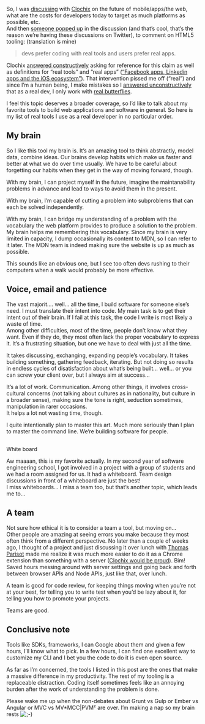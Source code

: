 
So, I was <a href="https://twitter.com/clochix/status/421615336350171136" rel="noreferrer">discussing</a> with <a href="https://twitter.com/clochix" rel="noreferrer">Clochix</a> on the future of mobile/apps/the web, what are the costs for developers today to target as much platforms as possible, etc.  
And then <a href="https://twitter.com/glaurent/status/421629936718585856" rel="noreferrer">someone popped up</a> in the discussion (and that&#8217;s cool, that&#8217;s the reason we&#8217;re having these discussions on Twitter), to comment on HTML5 tooling: (translation is mine)

> devs prefer coding with real tools and users prefer real apps.

Clochix <a href="https://twitter.com/clochix/status/421630725201227776" rel="noreferrer">answered constructively</a> asking for reference for this claim as well as definitions for &#8220;real tools&#8221; and &#8220;real apps&#8221; (<a href="https://twitter.com/glaurent/status/421631853066735616" rel="noreferrer">&#8220;Facebook apps, Linkedin apps and the iOS ecosystem&#8221;</a>). That intervention pissed me off (&#8220;real&#8221;) and since I&#8217;m a human being, I make mistakes so I <a href="https://twitter.com/DavidBruant/status/421634495528202240" rel="noreferrer">answered unconstructively</a> that as a real dev, I only work with <a href="http://xkcd.com/378/" rel="noreferrer">real butterflies</a>.

I feel this topic deserves a broader coverage, so I&#8217;d like to talk about my favorite tools to build web applications and software in general. So here is my list of real tools I use as a real developer in no particular order.

## My brain

So I like this tool my brain is. It&#8217;s an amazing tool to think abstractly, model data, combine ideas. Our brains develop habits which make us faster and better at what we do over time usually. We have to be careful about forgetting our habits when they get in the way of moving forward, though.

With my brain, I can project myself in the future, imagine the maintanability problems in advance and lead to ways to avoid them in the present.

With my brain, I&#8217;m capable of cutting a problem into subproblems that can each be solved independently.

With my brain, I can bridge my understanding of a problem with the vocabulary the web platform provides to produce a solution to the problem.  
My brain helps me remembering this vocabulary. Since my brain is very limited in capacity, I dump occasionally its content to MDN, so I can refer to it later. The MDN team is indeed making sure the website is up as much as possible.

This sounds like an obvious one, but I see too often devs rushing to their computers when a walk would probably be more effective.

## Voice, email and patience

The vast majorit&#8230;. well&#8230; all the time, I build software for someone else&#8217;s need. I must translate their intent into code. My main task is to get their intent out of their brain. If I fail at this task, the code I write is most likely a waste of time.  
Among other difficulties, most of the time, people don&#8217;t know what they want. Even if they do, they most often lack the proper vocabulary to express it. It&#8217;s a frustrating situation, but one we have to deal with just all the time.

It takes discussing, exchanging, expanding people&#8217;s vocabulary. It takes building something, gathering feedback, iterating. But not doing so results in endless cycles of disatisfaction about what&#8217;s being built&#8230; well&#8230; or you can screw your client over, but I always aim at success&#8230;

It&#8217;s a lot of work. Communication. Among other things, it involves cross-cultural concerns (not talking about cultures as in nationality, but culture in a broader sense), making sure the tone is right, seduction sometimes, manipulation in rarer occasions.  
It helps a lot not wasting time, though.

I quite intentionally plan to master this art. Much more seriously than I plan to master the command line. We&#8217;re building software for people.

## <a name="white-board" class="anchor" href="#white-board"><span class="octicon octicon-link"></span></a>  
<a name="white-board" href="#white-board" rel="noreferrer"></a>White board

Aw maaaan, this is my favorite actually. In my second year of software engineering school, I got involved in a project with a group of students and we had a room assigned for us. It had a whiteboard. Team design discussions in front of a whiteboard are just the best!  
I miss whiteboards&#8230; I miss a team too, but that&#8217;s another topic, which leads me to&#8230;

## A team

Not sure how ethical it is to consider a team a tool, but moving on&#8230;  
Other people are amazing at seeing errors you make because they most often think from a different perspective. No later than a couple of weeks ago, I thought of a project and just discussing it over lunch with <a href="https://twitter.com/oncletom" rel="noreferrer">Thomas Parisot</a> made me realize it was much more easier to do it as a Chrome extension than something with a server (<a href="http://esquisses.clochix.net/2014/12/15/gloubiboulga/" rel="noreferrer">Clochix would be proud</a>). Bim! Saved hours messing around with server settings and going back and forth between browser APIs and Node APIs, just like that, over lunch.

A team is good for code review, for keeping things moving when you&#8217;re not at your best, for telling you to write test when you&#8217;d be lazy about it, for telling you how to promote your projects.

Teams are good.

## Conclusive note

Tools like SDKs, frameworks, I can Google about them and given a few hours, I&#8217;ll know what to pick. In a few hours, I can find one excellent way to customize my CLI and I bet you the code to do it is even open source.

As far as I&#8217;m concerned, the tools I listed in this post are the ones that make a massive difference in my productivity. The rest of my tooling is a replaceable distraction. Coding itself sometimes feels like an annoying burden after the work of understanding the problem is done.

Please wake me up when the non-debates about Grunt vs Gulp or Ember vs Angular or MVC vs MV*MCC|PVM² are over. I&#8217;m making a nap so my brain rests <img src="http://localhost/wp/wp-includes/images/smilies/icon_wink.gif" alt=";-)" class="wp-smiley" />